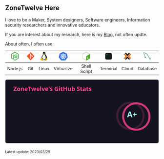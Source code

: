 ## ZoneTwelve Here

I love to be a Maker, System designers, Software engineers, Information security researchers and innovative educators.

If you are interest about my research, here is my [Blog](https://blog.zonetwelve.io), not often updte.

About often, I often use:

| <img height="28" src="./assets/img/nodedotjs.svg"> | <img height="28" src="./assets/img/git.svg"> | <img height="28" src="./assets/img/linux.svg"> | <img height="28" src="./assets/img/k8s.svg">  | <img height="28" src="./assets/img/gnubash.svg"> | <img height="28" src="./assets/img/terminal.svg"> | <img height="28" src="./assets/img/cloud.svg"> | <img height="28" src="./assets/img/mysql.svg"> |
| :---------------: | :---------------: | :---------------: | :---------------: | :---------------: | :---------------: | :---------------: | :---------------: |
| Node.js | Git | Linux | Virtualize  | Shell Script | Terminal | Cloud | Database |


![GitHub Stats, Rank A+](./assets/img/github-stats.svg)

<small>Latest update: 2023/03/29</small>